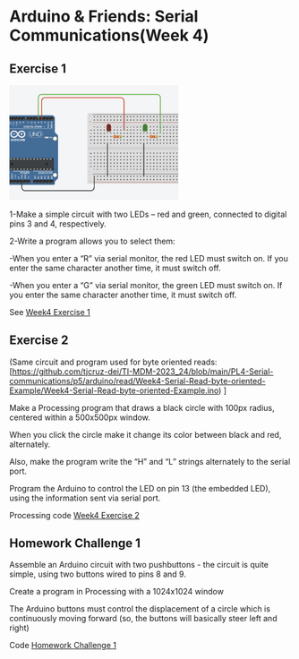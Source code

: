 # Arduino & Friends: Serial Communications(Week 4)


## Exercise 1

<img src="circuit1.png"  alt="Circuit assembly used on this Exercise class" width="60%" height="auto">

1-Make a simple circuit with two LEDs – red and green, connected to digital pins 3 and 4, respectively.

2-Write a program allows you to select them:

-When you enter a “R” via serial monitor, the red LED must switch on. If you enter the 	same character another time, it must switch off.

-When you enter a “G” via serial monitor, the green LED must switch on. If you enter the same character another time, it must switch off.

See [Week4 Exercise 1](https://github.com/tjcruz-dei/TI-MDM-2023_24/tree/main/PL4-Serial-communications/Exercises/Exercise1/Exercise1.ino)

## Exercise 2

(Same circuit and program used for byte oriented reads: [https://github.com/tjcruz-dei/TI-MDM-2023_24/blob/main/PL4-Serial-communications/p5/arduino/read/Week4-Serial-Read-byte-oriented-Example/Week4-Serial-Read-byte-oriented-Example.ino)
]

Make a Processing program that draws a black circle with 100px radius, centered within a 500x500px window.

When you click the circle make it change its color between black and red, alternately.

Also, make the program write the “H” and “L” strings alternately to the serial port.

Program the Arduino to control the LED on pin 13 (the embedded LED), using the information sent via serial port.

Processing code [Week4 Exercise 2](https://github.com/tjcruz-dei/TI-MDM-2023_24/tree/main/PL4-Serial-communications/Exercises/Exercise2/Exercise2.pde)


## Homework Challenge 1

Assemble an Arduino circuit with two pushbuttons - the circuit is quite simple, using two buttons wired to pins 8 and 9.

Create a program in Processing with a 1024x1024 window

The Arduino buttons must control the displacement of a circle which is continuously moving 
forward (so, the buttons will basically steer left and right)

Code [Homework Challenge 1](https://github.com/tjcruz-dei/TI-MDM-2023_24/tree/main/PL4-Serial-communications/Exercises/Homework_Challenge)
